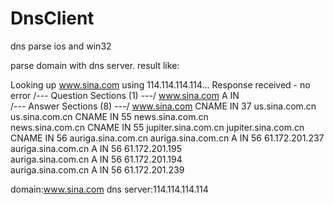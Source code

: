 # DnsClient
dns parse ios and win32

parse domain with dns server.
result like:

Looking up www.sina.com using 114.114.114.114...
Response received - no error
/--- Question Sections (1)	---/
www.sina.com             A     IN    
/--- Answer Sections (8)	---/
www.sina.com             CNAME IN    37      us.sina.com.cn    
us.sina.com.cn           CNAME IN    55      news.sina.com.cn  
news.sina.com.cn         CNAME IN    55      jupiter.sina.com.cn
jupiter.sina.com.cn      CNAME IN    56      auriga.sina.com.cn
auriga.sina.com.cn       A     IN    56      61.172.201.237    
auriga.sina.com.cn       A     IN    56      61.172.201.195    
auriga.sina.com.cn       A     IN    56      61.172.201.194    
auriga.sina.com.cn       A     IN    56      61.172.201.239 

domain:www.sina.com
dns server:114.114.114.114

